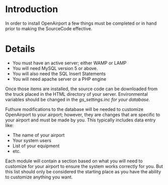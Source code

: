 # Introduction #

In order to install OpenAirport a few things must be completed or in hand prior to making the SourceCode effective.

# Details #

  * You must have an active server; either WAMP or LAMP
  * You will need MySQL version 5 or above.
  * You will also need the SQL Insert Statements
  * You will need apache server or a PHP engine

Once those items are installed, the source code can be downloaded from the truck placed in the HTML directory of your server.  Environmental variables should be changed in the _gs\_settings.inc for your database._

Futhure modifications to the database will be needed to customize OpenAirport to your airport; however, they are changes that are specific to your airport and must be made by you. This typically includes data entry like:

  * The name of your airport
  * Your system users
  * List of your equipment
  * etc.

Each module will contain a section based on what you will need to customize for your airport to ensure the system works correctly for you. But this list should only be considered the starting place as you have the ability to customize anything you want.